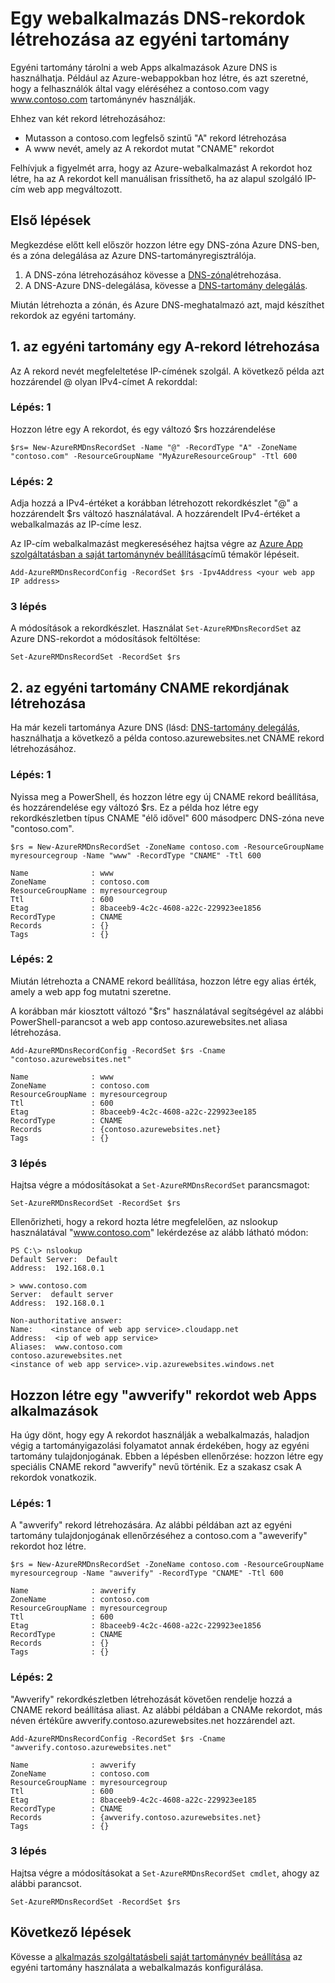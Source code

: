 <properties
   pageTitle="Egy webalkalmazás egyéni DNS-rekordok létrehozása |} Microsoft Azure  "
   description="Bemutatja, hogyan hozhat létre egyéni tartomány DNS-rekordok webalkalmazás Azure DNS használatával."
   services="dns"
   documentationCenter="na"
   authors="sdwheeler"
   manager="carmonm"
   editor=""/>

<tags
   ms.service="dns"
   ms.devlang="na"
   ms.topic="article"
   ms.tgt_pltfrm="na"
   ms.workload="infrastructure-services"
   ms.date="08/16/2016"
   ms.author="sewhee"/>

# <a name="create-dns-records-for-a-web-app-in-a-custom-domain"></a>Egy webalkalmazás DNS-rekordok létrehozása az egyéni tartomány

Egyéni tartomány tárolni a web Apps alkalmazások Azure DNS is használhatja. Például az Azure-webappokban hoz létre, és azt szeretné, hogy a felhasználók által vagy eléréséhez a contoso.com vagy www.contoso.com tartománynév használják.

Ehhez van két rekord létrehozásához:

- Mutasson a contoso.com legfelső szintű "A" rekord létrehozása
- A www nevét, amely az A rekordot mutat "CNAME" rekordot

Felhívjuk a figyelmét arra, hogy az Azure-webalkalmazást A rekordot hoz létre, ha az A rekordot kell manuálisan frissíthető, ha az alapul szolgáló IP-cím web app megváltozott.

## <a name="before-you-begin"></a>Első lépések

Megkezdése előtt kell először hozzon létre egy DNS-zóna Azure DNS-ben, és a zóna delegálása az Azure DNS-tartományregisztrálója.

1. A DNS-zóna létrehozásához kövesse a [DNS-zóna](dns-getstarted-create-dnszone.md)létrehozása.
2. A DNS-Azure DNS-delegálása, kövesse a [DNS-tartomány delegálás](dns-domain-delegation.md).

Miután létrehozta a zónán, és Azure DNS-meghatalmazó azt, majd készíthet rekordok az egyéni tartomány.


## <a name="1-create-an-a-record-for-your-custom-domain"></a>1. az egyéni tartomány egy A-rekord létrehozása

Az A rekord nevét megfeleltetése IP-címének szolgál. A következő példa azt hozzárendel @ olyan IPv4-címet A rekorddal:

### <a name="step-1"></a>Lépés: 1

Hozzon létre egy A rekordot, és egy változó $rs hozzárendelése

    $rs= New-AzureRMDnsRecordSet -Name "@" -RecordType "A" -ZoneName "contoso.com" -ResourceGroupName "MyAzureResourceGroup" -Ttl 600

### <a name="step-2"></a>Lépés: 2

Adja hozzá a IPv4-értéket a korábban létrehozott rekordkészlet "@" a hozzárendelt $rs változó használatával. A hozzárendelt IPv4-értéket a webalkalmazás az IP-címe lesz.

Az IP-cím webalkalmazást megkereséséhez hajtsa végre az [Azure App szolgáltatásban a saját tartománynév beállítása](../web-sites-custom-domain-name.md#Find-the-virtual-IP-address)című témakör lépéseit.

    Add-AzureRMDnsRecordConfig -RecordSet $rs -Ipv4Address <your web app IP address>

### <a name="step-3"></a>3 lépés

A módosítások a rekordkészlet. Használat `Set-AzureRMDnsRecordSet` az Azure DNS-rekordot a módosítások feltöltése:

    Set-AzureRMDnsRecordSet -RecordSet $rs

## <a name="2-create-a-cname-record-for-your-custom-domain"></a>2. az egyéni tartomány CNAME rekordjának létrehozása

Ha már kezeli tartománya Azure DNS (lásd: [DNS-tartomány delegálás](dns-domain-delegation.md), használhatja a következő a példa contoso.azurewebsites.net CNAME rekord létrehozásához.

### <a name="step-1"></a>Lépés: 1

Nyissa meg a PowerShell, és hozzon létre egy új CNAME rekord beállítása, és hozzárendelése egy változó $rs. Ez a példa hoz létre egy rekordkészletben típus CNAME "élő idővel" 600 másodperc DNS-zóna neve "contoso.com".

    $rs = New-AzureRMDnsRecordSet -ZoneName contoso.com -ResourceGroupName myresourcegroup -Name "www" -RecordType "CNAME" -Ttl 600

    Name              : www
    ZoneName          : contoso.com
    ResourceGroupName : myresourcegroup
    Ttl               : 600
    Etag              : 8baceeb9-4c2c-4608-a22c-229923ee1856
    RecordType        : CNAME
    Records           : {}
    Tags              : {}


### <a name="step-2"></a>Lépés: 2

Miután létrehozta a CNAME rekord beállítása, hozzon létre egy alias érték, amely a web app fog mutatni szeretne.

A korábban már kiosztott változó "$rs" használatával segítségével az alábbi PowerShell-parancsot a web app contoso.azurewebsites.net aliasa létrehozása.

    Add-AzureRMDnsRecordConfig -RecordSet $rs -Cname "contoso.azurewebsites.net"

    Name              : www
    ZoneName          : contoso.com
    ResourceGroupName : myresourcegroup
    Ttl               : 600
    Etag              : 8baceeb9-4c2c-4608-a22c-229923ee185
    RecordType        : CNAME
    Records           : {contoso.azurewebsites.net}
    Tags              : {}

### <a name="step-3"></a>3 lépés

Hajtsa végre a módosításokat a `Set-AzureRMDnsRecordSet` parancsmagot:

    Set-AzureRMDnsRecordSet -RecordSet $rs

Ellenőrizheti, hogy a rekord hozta létre megfelelően, az nslookup használatával "www.contoso.com" lekérdezése az alább látható módon:

    PS C:\> nslookup
    Default Server:  Default
    Address:  192.168.0.1

    > www.contoso.com
    Server:  default server
    Address:  192.168.0.1

    Non-authoritative answer:
    Name:    <instance of web app service>.cloudapp.net
    Address:  <ip of web app service>
    Aliases:  www.contoso.com
    contoso.azurewebsites.net
    <instance of web app service>.vip.azurewebsites.windows.net

## <a name="create-an-awverify-record-for-web-apps"></a>Hozzon létre egy "awverify" rekordot web Apps alkalmazások


Ha úgy dönt, hogy egy A rekordot használják a webalkalmazás, haladjon végig a tartományigazolási folyamatot annak érdekében, hogy az egyéni tartomány tulajdonjogának. Ebben a lépésben ellenőrzése: hozzon létre egy speciális CNAME rekord "awverify" nevű történik. Ez a szakasz csak A rekordok vonatkozik.


### <a name="step-1"></a>Lépés: 1

A "awverify" rekord létrehozására. Az alábbi példában azt az egyéni tartomány tulajdonjogának ellenőrzéséhez a contoso.com a "aweverify" rekordot hoz létre.

    $rs = New-AzureRMDnsRecordSet -ZoneName contoso.com -ResourceGroupName myresourcegroup -Name "awverify" -RecordType "CNAME" -Ttl 600

    Name              : awverify
    ZoneName          : contoso.com
    ResourceGroupName : myresourcegroup
    Ttl               : 600
    Etag              : 8baceeb9-4c2c-4608-a22c-229923ee1856
    RecordType        : CNAME
    Records           : {}
    Tags              : {}


### <a name="step-2"></a>Lépés: 2

"Awverify" rekordkészletben létrehozását követően rendelje hozzá a CNAME rekord beállítása aliast. Az alábbi példában a CNAMe rekordot, más néven értékűre awverify.contoso.azurewebsites.net hozzárendel azt.

    Add-AzureRMDnsRecordConfig -RecordSet $rs -Cname "awverify.contoso.azurewebsites.net"

    Name              : awverify
    ZoneName          : contoso.com
    ResourceGroupName : myresourcegroup
    Ttl               : 600
    Etag              : 8baceeb9-4c2c-4608-a22c-229923ee185
    RecordType        : CNAME
    Records           : {awverify.contoso.azurewebsites.net}
    Tags              : {}

### <a name="step-3"></a>3 lépés

Hajtsa végre a módosításokat a `Set-AzureRMDnsRecordSet cmdlet`, ahogy az alábbi parancsot.

    Set-AzureRMDnsRecordSet -RecordSet $rs



## <a name="next-steps"></a>Következő lépések

Kövesse a [alkalmazás szolgáltatásbeli saját tartománynév beállítása](../app-service-web/web-sites-custom-domain-name.md) az egyéni tartomány használata a webalkalmazás konfigurálása.








